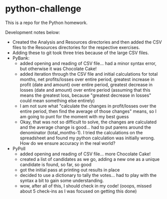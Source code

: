 # python-challenge
This is a repo for the Python homework.


Development notes below:
- Created the Analysis and Resources directories and then added the CSV files to the Resources directories for the respective exercises.
- Adding these to git took three tries because of the large CSV files.  
- PyBank:
  - added opening and reading of CSV file... had a minor syntax error, but otherwise it was Chocolate Cake!
  - added iteration through the CSV file and initial calculations for total months, net profits/losses over entire period, greatest increase in profit (date and amount) over entire period, greatest decrease in losses (date and amount) over entire period (assuming that this means the greatest loss, because "greatest decrease in losses" could mean something else entirely)
  - I am not sure what "calculate the changes in profit/losses over the entire period, then find the average of those changes" means, so I am going to punt for the moment with my best guess
  - Okay, that was not so difficult to solve, the changes are calculated and the average change is good... had to put parens around the denominator (total_months-1).  I tried the calculations on the spreadsheet and found my python calculation was initially wrong.  How do we ensure accuracy in the real world?  
- PyPoll
  - added opening and reading of CSV file... more Chocolate Cake!
  - created a list of candidates as we go, adding a new one as a unique candidate is found, so far, so good
  - got the initial pass at printing out results in place
  - decided to use a dictionary to tally the votes... had to play with the syntax a bit to gain some understanding.
  - wow, after all of this, I should check in my code! (ooops, missed about 5 check-ins as I was focused on getting this done)